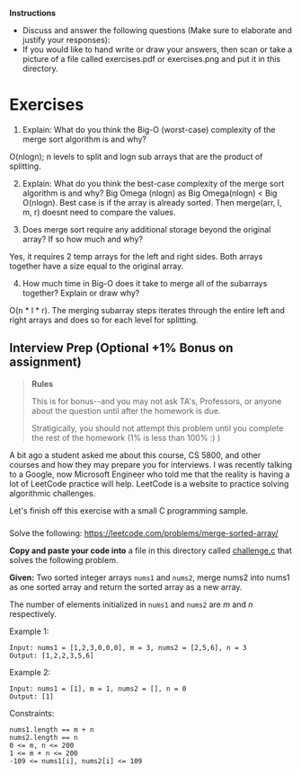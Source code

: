 **Instructions** 

- Discuss and answer the following questions (Make sure to elaborate and justify your responses):
- If you would like to hand write or draw your answers, then scan or take a picture of a file called exercises.pdf or exercises.png and put it in this directory.


# Exercises

1. Explain: What do you think the Big-O (worst-case) complexity of the merge sort algorithm is and why? 

O(nlogn); n levels to split and logn sub arrays that are the product of splitting.

2. Explain: What do you think the best-case complexity of the merge sort algorithm is and why?
Big Omega (nlogn) as Big Omega(nlogn) < Big O(nlogn). Best case is if the array is already sorted. Then merge(arr, l, m, r) doesnt need to compare the values.

3. Does merge sort require any additional storage beyond the original array? If so how much and why?

Yes, it requires 2 temp arrays for the left and right sides. Both arrays together have a size equal to the original array.

4. How much time in Big-O does it take to merge all of the subarrays together? Explain or draw why?

  O(n * l * r). 
  The merging subarray steps iterates through the entire left and right arrays and does so for each level for splitting.

## Interview Prep (Optional +1% Bonus on assignment)

> **Rules** 
> 
> This is for bonus--and you may not ask TA's, Professors, or anyone about the question until after the homework is due.
> 
> Stratigically, you should not attempt this problem until you complete the rest of the homework (1% is less than 100% :) )

A bit ago a student asked me about this course, CS 5800, and other courses and how they may prepare you for interviews. I was recently talking to a Google, now Microsoft Engineer who told me that the reality is having a lot of LeetCode practice will help. LeetCode is a website to practice solving algorithmic challenges.

Let's finish off this exercise with a small C programming sample.

###

Solve the following: https://leetcode.com/problems/merge-sorted-array/

**Copy and paste your code into** a file in this directory called [challenge.c](./challenge.c) that solves the following problem.

**Given:** Two sorted integer arrays `nums1` and `nums2`, merge nums2 into nums1 as one sorted array and return the sorted array as a new array.

The number of elements initialized in `nums1` and `nums2` are *m* and *n* respectively.

Example 1:

```
Input: nums1 = [1,2,3,0,0,0], m = 3, nums2 = [2,5,6], n = 3
Output: [1,2,2,3,5,6]
```

Example 2:

```
Input: nums1 = [1], m = 1, nums2 = [], n = 0
Output: [1]
```

Constraints:

```
nums1.length == m + n
nums2.length == n
0 <= m, n <= 200
1 <= m + n <= 200
-109 <= nums1[i], nums2[i] <= 109
```
